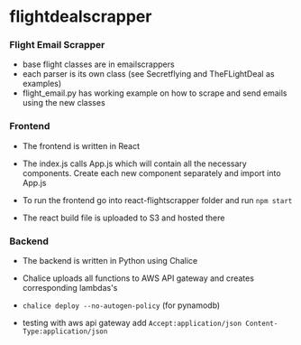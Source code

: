 # flightdealscrapper

### Flight Email Scrapper

* base flight classes are in emailscrappers
* each parser is its own class (see Secretflying and TheFLightDeal as examples)
* flight_email.py has working example on how to scrape and send emails using the new classes

### Frontend

* The frontend is written in React
* The index.js calls App.js which will contain all the necessary components. Create each new component separately and
import into App.js
* To run the frontend go into react-flightscrapper folder and run `npm start`

* The react build file is uploaded to S3 and hosted there

### Backend

* The backend is written in Python using Chalice
* Chalice uploads all functions to AWS API gateway and creates corresponding lambdas's

* ```chalice deploy --no-autogen-policy``` (for pynamodb)
* testing with aws api gateway add ```Accept:application/json
                                   Content-Type:application/json```
